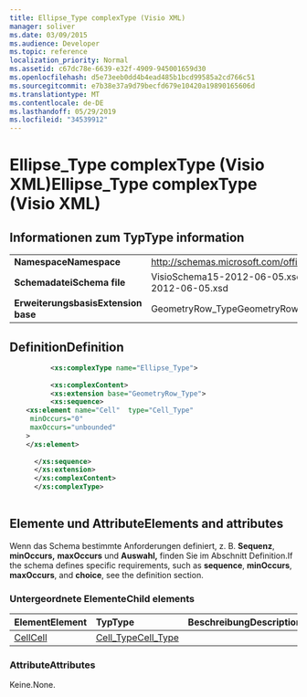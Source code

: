 ```yaml
---
title: Ellipse_Type complexType (Visio XML)
manager: soliver
ms.date: 03/09/2015
ms.audience: Developer
ms.topic: reference
localization_priority: Normal
ms.assetid: c67dc78e-6639-e32f-4909-945001659d30
ms.openlocfilehash: d5e73eeb0dd4b4ead485b1bcd99585a2cd766c51
ms.sourcegitcommit: e7b38e37a9d79becfd679e10420a19890165606d
ms.translationtype: MT
ms.contentlocale: de-DE
ms.lasthandoff: 05/29/2019
ms.locfileid: "34539912"
---
```

# <a name="ellipse_type-complextype-visio-xml"></a><span data-ttu-id="5bc2c-102">Ellipse_Type complexType (Visio XML)</span><span class="sxs-lookup"><span data-stu-id="5bc2c-102">Ellipse_Type complexType (Visio XML)</span></span>

## <a name="type-information"></a><span data-ttu-id="5bc2c-103">Informationen zum Typ</span><span class="sxs-lookup"><span data-stu-id="5bc2c-103">Type information</span></span>

|||
|:-----|:-----|
|<span data-ttu-id="5bc2c-104">**Namespace**</span><span class="sxs-lookup"><span data-stu-id="5bc2c-104">**Namespace**</span></span> <br/> |http://schemas.microsoft.com/office/visio/2011/1/core  <br/> |
|<span data-ttu-id="5bc2c-105">**Schemadatei**</span><span class="sxs-lookup"><span data-stu-id="5bc2c-105">**Schema file**</span></span> <br/> |<span data-ttu-id="5bc2c-106">VisioSchema15-2012-06-05.xsd</span><span class="sxs-lookup"><span data-stu-id="5bc2c-106">VisioSchema15-2012-06-05.xsd</span></span>  <br/> |
|<span data-ttu-id="5bc2c-107">**Erweiterungsbasis**</span><span class="sxs-lookup"><span data-stu-id="5bc2c-107">**Extension base**</span></span> <br/> |<span data-ttu-id="5bc2c-108">GeometryRow_Type</span><span class="sxs-lookup"><span data-stu-id="5bc2c-108">GeometryRow_Type</span></span>  <br/> |
   
## <a name="definition"></a><span data-ttu-id="5bc2c-109">Definition</span><span class="sxs-lookup"><span data-stu-id="5bc2c-109">Definition</span></span>

```XML
          <xs:complexType name="Ellipse_Type">
          
          <xs:complexContent>
          <xs:extension base="GeometryRow_Type">
          <xs:sequence>
    <xs:element name="Cell"  type="Cell_Type"
     minOccurs="0"
     maxOccurs="unbounded"
    >
    </xs:element>
    
      </xs:sequence>
      </xs:extension>
      </xs:complexContent>
      </xs:complexType>
      
```

## <a name="elements-and-attributes"></a><span data-ttu-id="5bc2c-110">Elemente und Attribute</span><span class="sxs-lookup"><span data-stu-id="5bc2c-110">Elements and attributes</span></span>

<span data-ttu-id="5bc2c-111">Wenn das Schema bestimmte Anforderungen definiert, z. B. **Sequenz**, **minOccurs,** **maxOccurs** und **Auswahl,** finden Sie im Abschnitt Definition.</span><span class="sxs-lookup"><span data-stu-id="5bc2c-111">If the schema defines specific requirements, such as **sequence**, **minOccurs**, **maxOccurs**, and **choice**, see the definition section.</span></span> 
  
### <a name="child-elements"></a><span data-ttu-id="5bc2c-112">Untergeordnete Elemente</span><span class="sxs-lookup"><span data-stu-id="5bc2c-112">Child elements</span></span>

|<span data-ttu-id="5bc2c-113">**Element**</span><span class="sxs-lookup"><span data-stu-id="5bc2c-113">**Element**</span></span>|<span data-ttu-id="5bc2c-114">**Typ**</span><span class="sxs-lookup"><span data-stu-id="5bc2c-114">**Type**</span></span>|<span data-ttu-id="5bc2c-115">**Beschreibung**</span><span class="sxs-lookup"><span data-stu-id="5bc2c-115">**Description**</span></span>|
|:-----|:-----|:-----|
|[<span data-ttu-id="5bc2c-116">Cell</span><span class="sxs-lookup"><span data-stu-id="5bc2c-116">Cell</span></span>](cell-element-ellipse-rowvisio-xml.md) <br/> |[<span data-ttu-id="5bc2c-117">Cell_Type</span><span class="sxs-lookup"><span data-stu-id="5bc2c-117">Cell_Type</span></span>](cell_type-complextypevisio-xml.md) <br/> ||
   
### <a name="attributes"></a><span data-ttu-id="5bc2c-118">Attribute</span><span class="sxs-lookup"><span data-stu-id="5bc2c-118">Attributes</span></span>

<span data-ttu-id="5bc2c-119">Keine.</span><span class="sxs-lookup"><span data-stu-id="5bc2c-119">None.</span></span>
  

